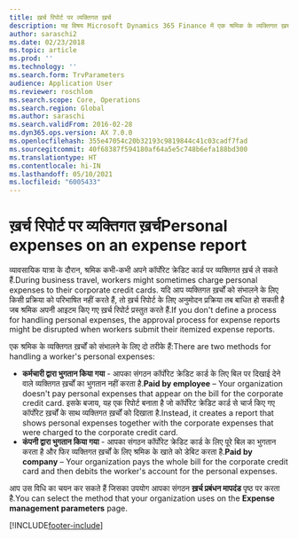 ```yaml
---
title: ख़र्च रिपोर्ट पर व्यक्तिगत ख़र्च
description: यह विषय Microsoft Dynamics 365 Finance में एक श्रमिक के व्यक्तिगत ख़र्चों को संभालने के लिए दो तरीकों को बताता है.
author: saraschi2
ms.date: 02/23/2018
ms.topic: article
ms.prod: ''
ms.technology: ''
ms.search.form: TrvParameters
audience: Application User
ms.reviewer: roschlom
ms.search.scope: Core, Operations
ms.search.region: Global
ms.author: saraschi
ms.search.validFrom: 2016-02-28
ms.dyn365.ops.version: AX 7.0.0
ms.openlocfilehash: 355e47054c20b32193c9819844c41c03cadf7fad
ms.sourcegitcommit: 40f68387f594180af64a5e5c748b6efa188bd300
ms.translationtype: HT
ms.contentlocale: hi-IN
ms.lasthandoff: 05/10/2021
ms.locfileid: "6005433"
---
```

# <a name="personal-expenses-on-an-expense-report"></a><span data-ttu-id="b42a3-103">ख़र्च रिपोर्ट पर व्यक्तिगत ख़र्च</span><span class="sxs-lookup"><span data-stu-id="b42a3-103">Personal expenses on an expense report</span></span>

<span data-ttu-id="b42a3-104">व्यावसायिक यात्रा के दौरान, श्रमिक कभी-कभी अपने कॉर्पोरेट क्रेडिट कार्ड पर व्यक्तिगत ख़र्च ले सकते हैं.</span><span class="sxs-lookup"><span data-stu-id="b42a3-104">During business travel, workers might sometimes charge personal expenses to their corporate credit cards.</span></span> <span data-ttu-id="b42a3-105">यदि आप व्यक्तिगत ख़र्चों को संभालने के लिए किसी प्रक्रिया को परिभाषित नहीं करते हैं, तो ख़र्च रिपोर्ट के लिए अनुमोदन प्रक्रिया तब बाधित हो सकती है जब श्रमिक अपनी आइटम किए गए ख़र्च रिपोर्ट प्रस्तुत करते हैं.</span><span class="sxs-lookup"><span data-stu-id="b42a3-105">If you don't define a process for handling personal expenses, the approval process for expense reports might be disrupted when workers submit their itemized expense reports.</span></span> 

<span data-ttu-id="b42a3-106">एक श्रमिक के व्यक्तिगत ख़र्चों को संभालने के लिए दो तरीके हैं:</span><span class="sxs-lookup"><span data-stu-id="b42a3-106">There are two methods for handling a worker's personal expenses:</span></span>

- <span data-ttu-id="b42a3-107">**कर्मचारी द्वारा भुगतान किया गया** - आपका संगठन कॉर्पोरेट क्रेडिट कार्ड के लिए बिल पर दिखाई देने वाले व्यक्तिगत ख़र्चों का भुगतान नहीं करता है.</span><span class="sxs-lookup"><span data-stu-id="b42a3-107">**Paid by employee** – Your organization doesn't pay personal expenses that appear on the bill for the corporate credit card.</span></span> <span data-ttu-id="b42a3-108">इसके बजाय, यह एक रिपोर्ट बनाता है जो कॉर्पोरेट क्रेडिट कार्ड से चार्ज किए गए कॉर्पोरेट ख़र्चों के साथ व्यक्तिगत ख़र्चों को दिखाता है.</span><span class="sxs-lookup"><span data-stu-id="b42a3-108">Instead, it creates a report that shows personal expenses together with the corporate expenses that were charged to the corporate credit card.</span></span>
- <span data-ttu-id="b42a3-109">**कंपनी द्वारा भुगतान किया गया** - आपका संगठन कॉर्पोरेट क्रेडिट कार्ड के लिए पूरे बिल का भुगतान करता है और फिर व्यक्तिगत ख़र्चों के लिए श्रमिक के खाते को डेबिट करता है.</span><span class="sxs-lookup"><span data-stu-id="b42a3-109">**Paid by company** – Your organization pays the whole bill for the corporate credit card and then debits the worker's account for the personal expenses.</span></span>

<span data-ttu-id="b42a3-110">आप उस विधि का चयन कर सकते हैं जिसका उपयोग आपका संगठन **ख़र्च प्रबंधन मापदंड** पृष्ठ पर करता है.</span><span class="sxs-lookup"><span data-stu-id="b42a3-110">You can select the method that your organization uses on the **Expense management parameters** page.</span></span>


[!INCLUDE[footer-include](../includes/footer-banner.md)]